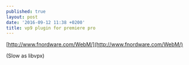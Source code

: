 ```yaml
---
published: true
layout: post
date: '2016-09-12 11:38 +0200'
title: vp9 plugin for premiere pro
---
```

[http://www.fnordware.com/WebM/](http://www.fnordware.com/WebM/)  

(Slow as libvpx)
